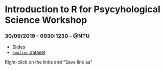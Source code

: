 # Introduction to R for Psycyhological Science Workshop
### 30/09/2019 - 0930:1230 - @NTU

- [Slides](https://raw.githubusercontent.com/DominiqueMakowski/teaching/master/R/2019_09_CBL_workshop/2019_09_CBL_workshop.html) 
- [`emotion` dataset](https://raw.githubusercontent.com/DominiqueMakowski/teaching/master/R/2019_09_CBL_workshop/materials/emotion.csv)

Right-click on the links and "Save link as"

